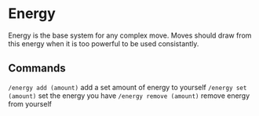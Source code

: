 # Energy

Energy is the base system for any complex move. Moves should draw from this energy when it is too powerful to be used consistantly.

## Commands

`/energy add (amount)` add a set amount of energy to yourself
`/energy set (amount)` set the energy you have
`/energy remove (amount)` remove energy from yourself